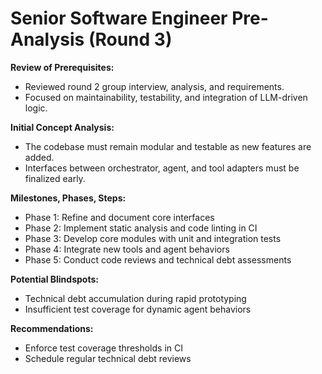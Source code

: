 # Senior Software Engineer Pre-Analysis (Round 3)

**Review of Prerequisites:**
- Reviewed round 2 group interview, analysis, and requirements.
- Focused on maintainability, testability, and integration of LLM-driven logic.

**Initial Concept Analysis:**
- The codebase must remain modular and testable as new features are added.
- Interfaces between orchestrator, agent, and tool adapters must be finalized early.

**Milestones, Phases, Steps:**
- Phase 1: Refine and document core interfaces
- Phase 2: Implement static analysis and code linting in CI
- Phase 3: Develop core modules with unit and integration tests
- Phase 4: Integrate new tools and agent behaviors
- Phase 5: Conduct code reviews and technical debt assessments

**Potential Blindspots:**
- Technical debt accumulation during rapid prototyping
- Insufficient test coverage for dynamic agent behaviors

**Recommendations:**
- Enforce test coverage thresholds in CI
- Schedule regular technical debt reviews 